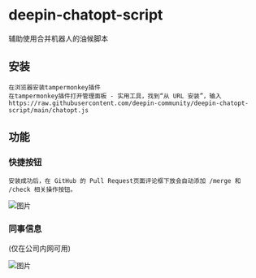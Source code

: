 # deepin-chatopt-script

辅助使用合并机器人的油候脚本

## 安装

    在浏览器安装tampermonkey插件
    在tampermonkey插件打开管理面板 - 实用工具，找到“从 URL 安装”，输入 https://raw.githubusercontent.com/deepin-community/deepin-chatopt-script/main/chatopt.js

## 功能

### 快捷按钮

    安装成功后，在 GitHub 的 Pull Request页面评论框下放会自动添加 /merge 和 /check 相关操作按钮。

![图片](https://user-images.githubusercontent.com/13045857/207217974-9b0806ac-fd10-4d28-bdc1-6d5d2efc8bfe.png)

### 同事信息

(仅在公司内网可用)

![图片](https://user-images.githubusercontent.com/13045857/207218262-63026383-6ab2-4ae3-b09b-f8491f61c66d.png)
